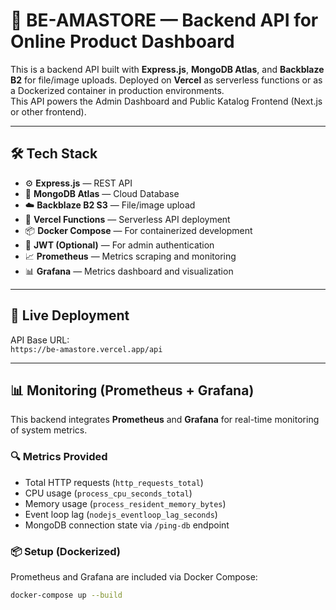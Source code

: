 # 🧠 BE-AMASTORE — Backend API for Online Product Dashboard

This is a backend API built with **Express.js**, **MongoDB Atlas**, and **Backblaze B2** for file/image uploads. Deployed on **Vercel** as serverless functions or as a Dockerized container in production environments.  
This API powers the Admin Dashboard and Public Katalog Frontend (Next.js or other frontend).

---

## 🛠️ Tech Stack

- ⚙️ **Express.js** — REST API
- 🌱 **MongoDB Atlas** — Cloud Database
- ☁️ **Backblaze B2 S3** — File/image upload
- 🧪 **Vercel Functions** — Serverless API deployment
- 📦 **Docker Compose** — For containerized development
- 🔐 **JWT (Optional)** — For admin authentication
- 📈 **Prometheus** — Metrics scraping and monitoring
- 📊 **Grafana** — Metrics dashboard and visualization

---

## 🚀 Live Deployment

API Base URL:  
`https://be-amastore.vercel.app/api`

---

## 📊 Monitoring (Prometheus + Grafana)

This backend integrates **Prometheus** and **Grafana** for real-time monitoring of system metrics.

### 🔍 Metrics Provided
- Total HTTP requests (`http_requests_total`)
- CPU usage (`process_cpu_seconds_total`)
- Memory usage (`process_resident_memory_bytes`)
- Event loop lag (`nodejs_eventloop_lag_seconds`)
- MongoDB connection state via `/ping-db` endpoint

### 📦 Setup (Dockerized)

Prometheus and Grafana are included via Docker Compose:

```bash
docker-compose up --build
